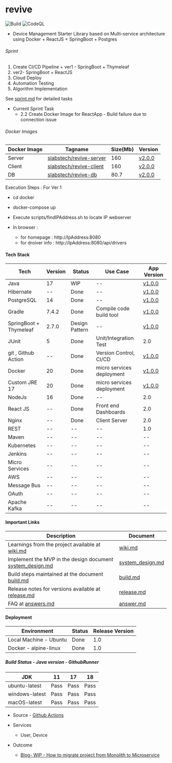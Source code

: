 # revive

![Build](https://github.com/sachinsshetty/revive/actions/workflows/main.yml/badge.svg) ![CodeQL](https://github.com/sachinsshetty/revive/actions/workflows/codeql-analysis.yml/badge.svg)

* Device Management Starter Library based on Multi-service architecture using Docker + ReactJS + SpringBoot + Postgres


###### Sprint

1. Create CI/CD Pipeline + ver1 - SpringBoot + Thymeleaf
2. ver2- SpringBoot + ReactJS
3. Cloud Deploy
4. Automation Testing
5. Algorithm Implementation

  See [sprint.md](https://github.com/sachinsshetty/revive/blob/main/docs/sprint.md) for detailed tasks

  * Current Sprint Task
     * 2.2 Create Docker Image for ReactApp - Build failure due to connection issue

###### Docker Images

| Docker Image | Tagname | Size(Mb) | Version |
|---|---|---|---|
| Server | [slabstech/revive-server](https://hub.docker.com/r/slabstech/revive-server) | 160 | [v2.0.0](https://github.com/sachinsshetty/revive/releases/tag/v2.0.0) |
| Client | [slabstech/revive-client](https://hub.docker.com/r/slabstech/revive-client) | 160 | [v2.0.0](https://github.com/sachinsshetty/revive/releases/tag/v2.0.0) |
| DB | [slabstech/revive-db](https://hub.docker.com/r/slabstech/revive-db) | 80.7 | [v2.0.0](https://github.com/sachinsshetty/revive/releases/tag/v2.0.0) |


Execution Steps : For Ver 1
* cd docker
* docker-compose up
* Execute scripts/findIPAddress.sh to locate IP webserver

* In browser :
  * for homepage : http://IpAddress:8080
  * for droiver info : http://IpAddress:8080/api/drivers


#### Tech Stack

  |Tech | Version | Status | Use Case | App Version |
  |---|---|---|---|---|
  | Java | 17  | WIP |-- | [v1.0.0](https://github.com/sachinsshetty/revive/releases/tag/v1.0.0) |
  | Hibernate | -- | Done |-- | [v1.0.0](https://github.com/sachinsshetty/revive/releases/tag/v1.0.0) |
  | PostgreSQL | 14 | Done |-- | [v1.0.0](https://github.com/sachinsshetty/revive/releases/tag/v1.0.0) |
  | Gradle | 7.4.2 | Done | Compile code build tool | [v1.0.0](https://github.com/sachinsshetty/revive/releases/tag/v1.0.0) |
  | SpringBoot + Thymeleaf | 2.7.0 | Design Pattern |-- | [v1.0.0](https://github.com/sachinsshetty/revive/releases/tag/v1.0.0) |
  | JUnit | 5 | Done | Unit/Integration Test | 2.0 |
  | git , Github Action | -- | Done | Version Control, CI/CD | [v1.0.0](https://github.com/sachinsshetty/revive/releases/tag/v1.0.0)|
  | Docker | 20 | Done | micro services deployment | [v1.0.0](https://github.com/sachinsshetty/revive/releases/tag/v1.0.0) |
  | Custom JRE 17 | 20 | Done | micro services deployment | [v1.0.0](https://github.com/sachinsshetty/revive/releases/tag/v1.0.0) |
  | NodeJs | 16 | Done |-- | 2.0 |
  | React JS | -- | Done | Front end Dashboards | 2.0 |
  | Nginx | -- | Done | Client Server | 2.0 |
  | REST | -- | -- |-- | 1.0 |
  | Maven | -- | -- |-- |-- |
  | Kubernetes | -- | -- | -- |-- |
  | Jenkins | -- | -- |-- |-- |
  | Micro Services | -- | -- |-- |-- |
  | AWS | -- | -- |-- |-- |
  | Message Bus| -- |-- |-- |-- |
  | OAuth | -- | -- |-- |-- |
  | Apache Kafka | -- | -- |-- |-- |

#### Important Links

| Description | Document |
|---|---|
|Learnings from the project available at [wiki.md](https://github.com/sachinsshetty/revive/blob/main/docs/wiki.md)|[wiki.md](https://github.com/sachinsshetty/revive/blob/main/doc/wiki.md)|
|Implement the MVP in the design document [system_design.md](https://github.com/sachinsshetty/revive/blob/main/docs/system_design.md)|[system_design.md](https://github.com/sachinsshetty/revive/blob/main/doc/system_design.md)|
|Build steps maintained at the document [build.md](https://github.com/sachinsshetty/revive/blob/main/docs/build.md)|[build.md](https://github.com/sachinsshetty/revive/blob/main/doc/build.md)|
|Release notes for versions available at [release.md](https://github.com/sachinsshetty/revive/blob/main/docs/release.md)|[release.md](https://github.com/sachinsshetty/revive/blob/main/doc/release.md)|
|FAQ at [answers.md](https://github.com/sachinsshetty/revive/blob/main/docs/answers.md)|[answer.md](https://github.com/sachinsshetty/revive/blob/main/docs/answers.md)|

#### Deployment

| Environment | Status | Release Version |
|---|---|---|
| Local Machine - Ubuntu | Done | 1.0 |
| Docker - alpine-linux | Done | 1.0 |

##### Build Status - Java version - GithubRunner

| JDK | 11 | 17 | 18 |
|---|---|---|---|
| ubuntu-latest | Pass | Pass | Pass |
| windows-latest | Pass | Pass | Pass |
| macOS-latest | Pass | Pass | Pass |

* Source - [Github Actions](https://github.com/sachinsshetty/revive/actions/workflows/main.yml)

* Services
  * User, Device

* Outcome
  * [Blog- WIP - How to migrate project from Monolith to Microservice](https://slabstech.github.io/blog/monolith-microservice/)
